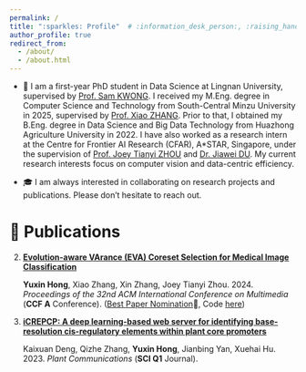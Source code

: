 ```yaml
---
permalink: /
title: ":sparkles: Profile"  # :information_desk_person:, :raising_hand:
author_profile: true
redirect_from: 
  - /about/
  - /about.html
---
```


- :pencil: I am a first-year PhD student in Data Science at Lingnan University, supervised by [Prof. Sam KWONG](https://scholar.google.com.hk/citations?user=_PVI6EAAAAAJ&hl=en). I received my M.Eng. degree in Computer Science and Technology from South-Central Minzu University in 2025, supervised by [Prof. Xiao ZHANG](https://scholar.google.com/citations?user=yGg0OisAAAAJ&hl=en). Prior to that, I obtained my B.Eng. degree in Data Science and Big Data Technology from Huazhong Agriculture University in 2022. I have also worked as a research intern at the Centre for Frontier AI Research (CFAR), A*STAR, Singapore, under the supervision of [Prof. Joey Tianyi ZHOU](https://joeyzhouty.github.io/index.html) and [Dr. Jiawei DU](https://scholar.google.com/citations?user=WrJKEzEAAAAJ&hl=en). My current research interests focus on computer vision and data-centric efficiency.

- :mortar_board: I am always interested in collaborating on research projects and publications. Please don’t hesitate to reach out.


:bookmark_tabs: Publications
======

2. [**Evolution-aware VArance (EVA) Coreset Selection for Medical Image Classification**](https://arxiv.org/pdf/2406.05677.pdf)

    **Yuxin Hong**, Xiao Zhang, Xin Zhang, Joey Tianyi Zhou. 2024. _Proceedings of the 32nd ACM International Conference on Multimedia_ (**CCF A** Conference). ([Best Paper Nomination](https://2024.acmmm.org/awards):tada:, Code [here](https://github.com/xxxx-Bella/EVA))
   

1. [**iCREPCP: A deep learning-based web server for identifying base-resolution cis-regulatory elements within plant core promoters**](https://www.cell.com/plant-communications/fulltext/S2590-3462(22)00292-9#secsectitle0020)

    Kaixuan Deng, Qizhe Zhang, **Yuxin Hong**, Jianbing Yan, Xuehai Hu. 2023. _Plant Communications_ (**SCI Q1** Journal).
